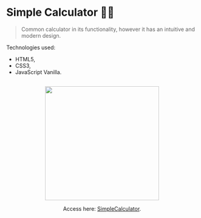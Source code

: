 # Simple Calculator 👨‍🏫

> Common calculator in its functionality, 
> however it has an intuitive and modern design.

Technologies used:

- HTML5,
- CSS3,
- JavaScript Vanilla.

## 
<div align='center'>
<img src="https://github.com/YoungC0DE/calculadoraWeb/blob/main/Images/forGit.png" width="300">

Access here: [SimpleCalculator](https://youngc0de.github.io/simple-calculator/).

</div>
